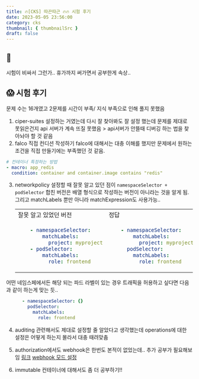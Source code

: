 ```yaml
---
title: 🔥[CKS] 따끈따근 🔥🔥 시험 후기 
date: 2023-05-05 23:56:00
category: cks
thumbnail: { thumbnailSrc }
draft: false
---
```

## 🥲
시험이 비싸서 그런가.. 휴가까지 써가면서 공부한게 속상..

## 😱 시험 후기 
문제 수는 16개였고 2문제를 시간이 부족/ 지식 부족으로 인해 풀지 못했음

1. ciper-suites 설정하는 거였는데 다시 잘 찾아봐도 잘 설정 했는데 문제를 제대로 못읽은건지 api 서버가 계속 뜨질 못했음 > api서버가 안뜰때 디버깅 하는 법을 찾아놔야 할 것 같음
2. falco 직접 컨디션 작성하기 falco에 대해서는 대충 이해를 했지만 문제에서 원하는 조건을 직접 만들기에는 부족했던 것 같음.
  ```yaml
  # 컨테이너 특정하는 방법
  - macro: app_redis
    condition: container and container.image contains "redis"
  ```
3. networkpolicy 설정할 때 잘못 알고 있던 점이 `namespaceSelector + podSelector` 합친 버전은 배열 형식으로 작성하는 버전이 아니라는 것을 알게 됨. 그리고 matchLabels 뿐만 아니라 matchExpression도 사용가능..
    <table>
    <tr><td> 잘못 알고 있었던 버전 </td><td> 정답 </td>
    <tr><td>
    
    ```yaml
        - namespaceSelector:
            matchLabels:
              project: myproject
        - podSelector:
            matchLabels:
              role: frontend
    ```
    
    </td>
    <td>
    
    ```yaml
        - namespaceSelector:
            matchLabels:
              project: myproject
          podSelector:
            matchLabels:
              role: frontend
    ```

    </td>
    </tr>
    </table>

  어떤 네임스페에서든 해당 되는 파드 라벨이 있는 경우 트래픽을 허용하고 싶다면 다음과 같이 하는게 맞는 듯..
  ```yaml
        - namespaceSelector: {}
          podSelector:
            matchLabels:
              role: frontend
  ```
4. auditing 관련해서도 제대로 설정할 줄 알았다고 생각했는데 operations에 대한 설정은 어떻게 하는지 몰라서 대충 때려맞춤
5. authorization에서도 webhook은 한번도 본적이 없었는데.. 추가 공부가 필요해보임 [링크](https://kubernetes.io/docs/reference/access-authn-authz/authorization/#authorization-modules) [webhook 모드 설정](https://kubernetes.io/docs/reference/access-authn-authz/webhook/)

6. immutable 컨테이너에 대해서도 좀 더 공부하기!! 